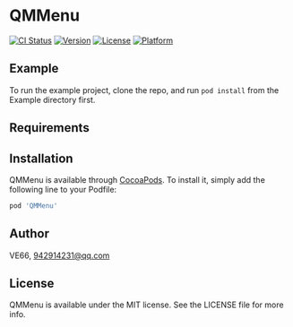 # QMMenu

[![CI Status](https://img.shields.io/travis/VE66/QMMenu.svg?style=flat)](https://travis-ci.org/VE66/QMMenu)
[![Version](https://img.shields.io/cocoapods/v/QMMenu.svg?style=flat)](https://cocoapods.org/pods/QMMenu)
[![License](https://img.shields.io/cocoapods/l/QMMenu.svg?style=flat)](https://cocoapods.org/pods/QMMenu)
[![Platform](https://img.shields.io/cocoapods/p/QMMenu.svg?style=flat)](https://cocoapods.org/pods/QMMenu)

## Example

To run the example project, clone the repo, and run `pod install` from the Example directory first.

## Requirements

## Installation

QMMenu is available through [CocoaPods](https://cocoapods.org). To install
it, simply add the following line to your Podfile:

```ruby
pod 'QMMenu'
```

## Author

VE66, 942914231@qq.com

## License

QMMenu is available under the MIT license. See the LICENSE file for more info.
